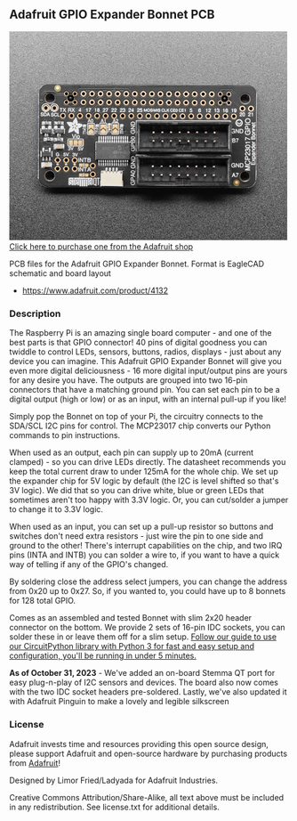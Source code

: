 ## Adafruit GPIO Expander Bonnet PCB

<a href="http://www.adafruit.com/products/4132"><img src="assets/4132-11.jpg?raw=true" width="500px"><br/>
Click here to purchase one from the Adafruit shop</a>

PCB files for the Adafruit GPIO Expander Bonnet. Format is EagleCAD schematic and board layout
* https://www.adafruit.com/product/4132

### Description

The Raspberry Pi is an amazing single board computer - and one of the best parts is that GPIO connector! 40 pins of digital goodness you can twiddle to control LEDs, sensors, buttons, radios, displays - just about any device you can imagine. This Adafruit GPIO Expander Bonnet will give you even more digital deliciousness - 16 more digital input/output pins are yours for any desire you have. The outputs are grouped into two 16-pin connectors that have a matching ground pin. You can set each pin to be a digital output (high or low) or as an input, with an internal pull-up if you like!

Simply pop the Bonnet on top of your Pi, the circuitry connects to the SDA/SCL I2C pins for control. The MCP23017 chip converts our Python commands to pin instructions.

When used as an output, each pin can supply up to 20mA (current clamped) - so you can drive LEDs directly. The datasheet recommends you keep the total current draw to under 125mA for the whole chip. We set up the expander chip for 5V logic by default (the I2C is level shifted so that's 3V logic). We did that so you can drive white, blue or green LEDs that sometimes aren't too happy with 3.3V logic. Or, you can cut/solder a jumper to change it to 3.3V logic.

When used as an input, you can set up a pull-up resistor so buttons and switches don't need extra resistors - just wire the pin to one side and ground to the other! There's interrupt capabilities on the chip, and two IRQ pins (INTA and INTB) you can solder a wire to, if you want to have a quick way of telling if any of the GPIO's changed.

By soldering close the address select jumpers, you can change the address from 0x20 up to 0x27. So, if you wanted to, you could have up to 8 bonnets for 128 total GPIO.

Comes as an assembled and tested Bonnet with slim 2x20 header connector on the bottom. We provide 2 sets of 16-pin IDC sockets, you can solder these in or leave them off for a slim setup. [Follow our guide to use our CircuitPython library with Python 3 for fast and easy setup and configuration, you'll be running in under 5 minutes.](https://learn.adafruit.com/gpio-expander-bonnet/overview)

<b>As of October 31, 2023</b> - We've added an on-board Stemma QT port for easy plug-n-play of I2C sensors and devices. The board also now comes with the two IDC socket headers pre-soldered. Lastly, we've also updated it with Adafruit Pinguin to make a lovely and legible silkscreen

### License

Adafruit invests time and resources providing this open source design, please support Adafruit and open-source hardware by purchasing products from [Adafruit](https://www.adafruit.com)!

Designed by Limor Fried/Ladyada for Adafruit Industries.

Creative Commons Attribution/Share-Alike, all text above must be included in any redistribution. See license.txt for additional details.

